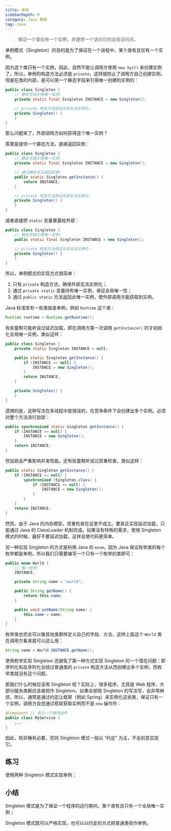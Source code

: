 ```yaml
---
title: 单例
sidebarDepth: 0
category: Java 教程
tag: Java
---
```



> 保证一个类仅有一个实例，并提供一个访问它的全局访问点。

单例模式（Singleton）的目的是为了保证在一个进程中，某个类有且仅有一个实例。

因为这个类只有一个实例，因此，自然不能让调用方使用 `new Xyz()` 来创建实例了。所以，单例的构造方法必须是 `private`，这样就防止了调用方自己创建实例，但是在类的内部，是可以用一个静态字段来引用唯一创建的实例的：

```java
public class Singleton {
    // 静态字段引用唯一实例:
    private static final Singleton INSTANCE = new Singleton();

    // private 构造方法保证外部无法实例化:
    private Singleton() {
    }
}
```

那么问题来了，外部调用方如何获得这个唯一实例？

答案是提供一个静态方法，直接返回实例：

```java
public class Singleton {
    // 静态字段引用唯一实例:
    private static final Singleton INSTANCE = new Singleton();

    // 通过静态方法返回实例:
    public static Singleton getInstance() {
        return INSTANCE;
    }

    // private 构造方法保证外部无法实例化:
    private Singleton() {
    }
}
```

或者直接把 `static` 变量暴露给外部：

```java
public class Singleton {
    // 静态字段引用唯一实例:
    public static final Singleton INSTANCE = new Singleton();

    // private 构造方法保证外部无法实例化:
    private Singleton() {
    }
}
```

所以，单例模式的实现方式很简单：

1. 只有 `private` 构造方法，确保外部无法实例化；
2. 通过 `private static` 变量持有唯一实例，保证全局唯一性；
3. 通过 `public static` 方法返回此唯一实例，使外部调用方能获取到实例。

Java 标准库有一些类就是单例，例如 `Runtime` 这个类：

```java
Runtime runtime = Runtime.getRuntime();
```

有些童鞋可能听说过延迟加载，即在调用方第一次调用 `getInstance()` 时才初始化全局唯一实例，类似这样：

```java
public class Singleton {
    private static Singleton INSTANCE = null;

    public static Singleton getInstance() {
        if (INSTANCE == null) {
            INSTANCE = new Singleton();
        }
        return INSTANCE;
    }

    private Singleton() {
    }
}
```

遗憾的是，这种写法在多线程中是错误的，在竞争条件下会创建出多个实例。必须对整个方法进行加锁：

```java
public synchronized static Singleton getInstance() {
    if (INSTANCE == null) {
        INSTANCE = new Singleton();
    }
    return INSTANCE;
}
```

但加锁会严重影响并发性能。还有些童鞋听说过双重检查，类似这样：

```java
public static Singleton getInstance() {
    if (INSTANCE == null) {
        synchronized (Singleton.class) {
            if (INSTANCE == null) {
                INSTANCE = new Singleton();
            }
        }
    }
    return INSTANCE;
}
```

然而，由于 Java 的内存模型，双重检查在这里不成立。要真正实现延迟加载，只能通过 Java 的 ClassLoader 机制完成。如果没有特殊的需求，使用 Singleton 模式的时候，最好不要延迟加载，这样会使代码更简单。

另一种实现 Singleton 的方式是利用 Java 的 `enum`，因为 Java 保证枚举类的每个枚举都是单例，所以我们只需要编写一个只有一个枚举的类即可：

```java
public enum World {
    // 唯一枚举:
	INSTANCE;

	private String name = "world";

	public String getName() {
		return this.name;
	}

	public void setName(String name) {
		this.name = name;
	}
}
```

枚举类也完全可以像其他类那样定义自己的字段、方法，这样上面这个 `World` 类在调用方看来就可以这么用：

```java
String name = World.INSTANCE.getName();
```

使用枚举实现 Singleton 还避免了第一种方式实现 Singleton 的一个潜在问题：即序列化和反序列化会绕过普通类的 `private` 构造方法从而创建出多个实例，而枚举类就没有这个问题。

那我们什么时候应该用 Singleton 呢？实际上，很多程序，尤其是 Web 程序，大部分服务类都应该被视作 Singleton，如果全部按 Singleton 的写法写，会非常麻烦，所以，通常是通过约定让框架（例如 Spring）来实例化这些类，保证只有一个实例，调用方自觉通过框架获取实例而不是 `new` 操作符：

```java
@Component // 表示一个单例组件
public class MyService {
    ...
}
```

因此，除非确有必要，否则 Singleton 模式一般以 “约定” 为主，不会刻意实现它。

## 练习

使用两种 Singleton 模式实现单例：


## 小结

Singleton 模式是为了保证一个程序的运行期间，某个类有且只有一个全局唯一实例；

Singleton 模式既可以严格实现，也可以以约定的方式把普通类视作单例。




